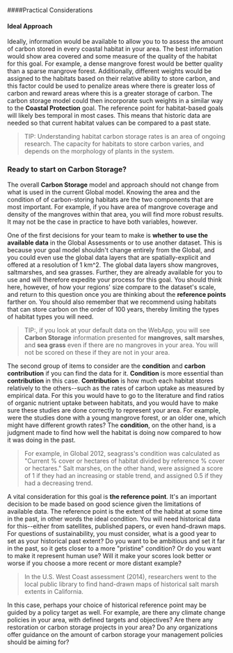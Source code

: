 ####Practical Considerations

#### Ideal Approach

Ideally,  information would be available to allow you to to assess the amount of carbon stored in every coastal habitat in your area. The best information would show area covered and some measure of the quality of the habitat for this goal. For example, a dense mangrove forest would be better quality than a sparse mangrove forest. Additionally, different weights would be assigned to the habitats based on their relative ability to store carbon, and this factor could be used to penalize areas where there is greater loss of carbon and reward areas where this is a greater storage of carbon. The carbon storage model could then incorporate such weights in a similar way to the **Coastal Protection** goal. The reference point for habitat-based goals will likely bes temporal in most cases. This means that historic data are needed so that current habitat values can be compared to a past state.

>TIP: Understanding habitat carbon storage rates is an area of ongoing research. The capacity for habitats to store carbon varies, and depends on the morphology of plants in the system.

### Ready to start on **Carbon Storage**?

The overall **Carbon Storage** model and approach should not change from what is used in the current Global model. Knowing the area and the condition of of carbon-storing habitats are the two components that are most important. For example, if you have area of mangrove coverage and density of the mangroves within that area, you will find more robust results. It may not be the case in practice to have both variables, however.

One of the first decisions for your team to make is **whether to use the available data** in the Global Assessments or to use another dataset. This is because your goal model shouldn't change entirely from the Global, and you could even use the global data layers that are spatially-explicit and offered at a resolution of 1 km^2. The global data layers show mangroves, saltmarshes, and sea grasses. Further, they are already available for you to use and will therefore expedite your process for this goal. You should think here, however, of how your regions' size compare to the dataset's scale, and return to this question once you are thinking about the **reference points** farther on. You should also remember that we recommend using habitats that can store carbon on the order of 100 years, thereby limiting the types of habitat types you will need.

> TIP:, if you look at your default data on the WebApp, you will see **Carbon Storage** information presented for **mangroves**, **salt marshes**, and **sea grass** even if there are no mangroves in your area. You will not be scored on these if they are not in your area.

The second group of items to consider are the **condition** and **carbon contribution** if you can find the data for it. **Condition** is more essential than **contribution** in this case. **Contribution** is how much each habitat stores relatively to the others--such as the rates of carbon uptake as measured by empirical data. For this you would have to go to the literature and find ratios of organic nutrient uptake between habitats, and you would have to make sure these studies are done correctly to represent your area. For example, were the studies done with a young mangrove forest, or an older one, which might have different growth rates? The **condition**, on the other hand, is a judgment made to find how well the habitat is doing now compared to how it was doing in the past.

> For example, in Global 2012, seagrass's condition was calculated as "Current % cover or hectares of habitat divided by reference % cover or hectares." Salt marshes, on the other hand, were assigned a score of 1 if they had an increasing or stable trend, and assigned 0.5 if they had a decreasing trend.

A vital consideration for this goal is **the reference point**. It's an important decision to be made based on good science given the limitations of available data. The reference point is the extent of the habitat at some time in the past, in other words the ideal condition. You will need historical data for this--either from satellites, published papers, or even hand-drawn maps. For questions of sustainability, you must consider, what is a good year to set as your historical past extent? Do you want to be ambitious and set it far in the past, so it gets closer to a more "pristine" condition? Or do you want to make it represent human use? Will it make your scores look better or worse if you choose a more recent or more distant example?

> In the U.S. West Coast assessment (2014), researchers went to the local public library to find hand-drawn maps of historical salt marsh extents in California. 

In this case, perhaps your choice of historical reference point may be guided by a policy target as well. For example, are there any climate change policies in your area, with defined targets and objectives? Are there any restoration or carbon storage projects in your area? Do any organizations offer guidance on the amount of carbon storage your management policies should be aiming for?
